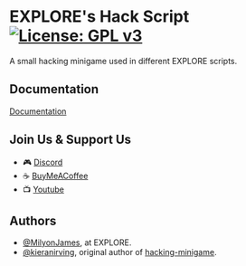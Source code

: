 
# EXPLORE's Hack Script [![License: GPL v3](https://img.shields.io/badge/License-GPLv3-blue.svg)](https://www.gnu.org/licenses/gpl-3.0)

A small hacking minigame used in different EXPLORE scripts.
## Documentation

[Documentation](https://gtadocs.gta-explore.com/hack)


## Join Us & Support Us
- 🎮 [Discord](https://discord.gg/MjTkbWb3Bd)
- ☕ [BuyMeACoffee](https://buymeacoffee.com/gtaexplore)
- 📺 [Youtube](https://www.youtube.com/@gta-explore)

## Authors

- [@MilyonJames](https://github.com/MilyonJames), at EXPLORE.
- [@kieranirving](https://github.com/kieranirving), original author of [hacking-minigame](https://github.com/kieranirving/hacking-minigame).

